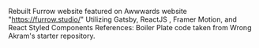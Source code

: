 Rebuilt Furrow website featured on Awwwards website "https://furrow.studio/"
Utilizing Gatsby, ReactJS , Framer Motion, and React Styled Components
References:
Boiler Plate code taken from Wrong Akram's starter repository.
